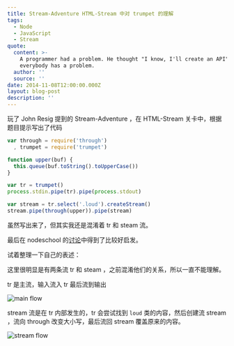```yaml
---
title: Stream-Adventure HTML-Stream 中对 trumpet 的理解
tags:
  - Node
  - JavaScript
  - Stream
quote:
  content: >-
    A programmer had a problem. He thought "I know, I'll create an API". Now
    everybody has a problem.
  author: ''
  source: ''
date: 2014-11-08T12:00:00.000Z
layout: blog-post
description: ''
---
```


玩了 John Resig 提到的 Stream-Adventure ，在 HTML-Stream 关卡中，根据题目提示写出了代码

```javascript
var through = require('through')
  , trumpet = require('trumpet')

function upper(buf) {
  this.queue(buf.toString().toUpperCase())
}

var tr = trumpet()
process.stdin.pipe(tr).pipe(process.stdout)

var stream = tr.select('.loud').createStream()
stream.pipe(through(upper)).pipe(stream)
```

虽然写出来了，但其实我还是混淆着 tr 和 steam 流。

最后在 nodeschool 的[讨论](https://github.com/nodeschool/discussions/issues/346)中得到了比较好启发。

试着整理一下自己的表述：

这里很明显是有两条流 tr 和 steam ，之前混淆他们的关系，所以一直不能理解。

tr 是主流，输入流入 tr 最后流到输出

![main flow](/img/post/stream/main-flow.jpg)

stream 流是在 tr 内部发生的，tr 会尝试找到 `loud` 类的内容，然后创建流 stream ，流向 through 改变大小写，最后流回 stream 覆盖原来的内容。

![stream flow](/img/post/stream/stream-flow.jpg)

